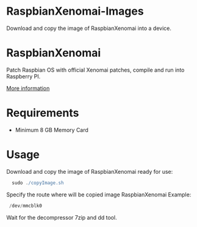 RaspbianXenomai-Images
=================
Download and copy the image of RaspbianXenomai into a device.

RaspbianXenomai
=================
Patch Raspbian OS with official Xenomai patches, compile and run into Raspberry PI.

[More information](https://github.com/COSMEcontrol/RaspbianXenomai)

Requirements
==================
 * Minimum 8 GB Memory Card

Usage
=====
Download and copy the image of RaspbianXenomai ready for use:

```groovy
  sudo ./copyImage.sh
```
Specify the route where will be copied image RaspbianXenomai
Example:
 ```groovy
  /dev/mmcblk0
```
 Wait for the decompressor 7zip and dd tool.

